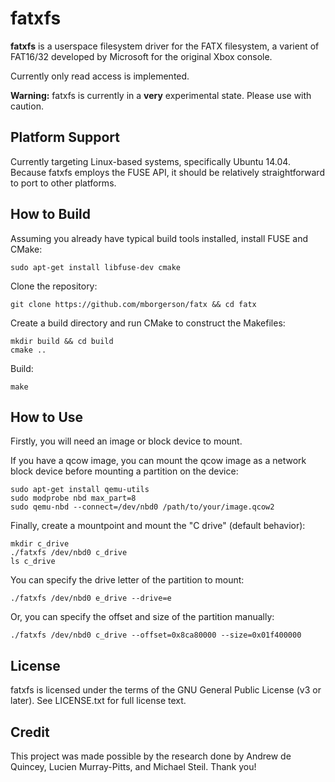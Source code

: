 fatxfs
======
**fatxfs** is a userspace filesystem driver for the FATX filesystem, a varient
of FAT16/32 developed by Microsoft for the original Xbox console.

Currently only read access is implemented.

**Warning:** fatxfs is currently in a **very** experimental state. Please use
with caution.

Platform Support
----------------
Currently targeting Linux-based systems, specifically Ubuntu 14.04. Because
fatxfs employs the FUSE API, it should be relatively straightforward to port to
other platforms.

How to Build
------------
Assuming you already have typical build tools installed, install FUSE and CMake:

    sudo apt-get install libfuse-dev cmake

Clone the repository:

    git clone https://github.com/mborgerson/fatx && cd fatx

Create a build directory and run CMake to construct the Makefiles:

    mkdir build && cd build
    cmake ..

Build:

    make

How to Use
----------
Firstly, you will need an image or block device to mount.

If you have a qcow image, you can mount the qcow image as a network block device
before mounting a partition on the device:

    sudo apt-get install qemu-utils
    sudo modprobe nbd max_part=8
    sudo qemu-nbd --connect=/dev/nbd0 /path/to/your/image.qcow2

Finally, create a mountpoint and mount the "C drive" (default behavior):

    mkdir c_drive
    ./fatxfs /dev/nbd0 c_drive
    ls c_drive

You can specify the drive letter of the partition to mount:

    ./fatxfs /dev/nbd0 e_drive --drive=e

Or, you can specify the offset and size of the partition manually:

    ./fatxfs /dev/nbd0 c_drive --offset=0x8ca80000 --size=0x01f400000

License
-------
fatxfs is licensed under the terms of the GNU General Public License (v3 or
later). See LICENSE.txt for full license text.

Credit
------
This project was made possible by the research done by Andrew de Quincey, Lucien
Murray-Pitts, and Michael Steil. Thank you!